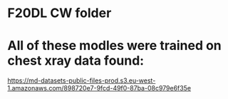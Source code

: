 # F20DL CW folder
# All of these modles were trained on chest xray data found:
https://md-datasets-public-files-prod.s3.eu-west-1.amazonaws.com/898720e7-9fcd-49f0-87ba-08c979e6f35e
